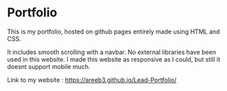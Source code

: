 # Portfolio
This is my portfolio, hosted on github pages entirely made using HTML and CSS.

It includes smooth scrolling with a navbar. No external libraries have been used in this website. I made this website as responsive as I could, but still it doesnt support mobile much.

Link to my website : https://areeb3.github.io/Lead-Portfolio/
